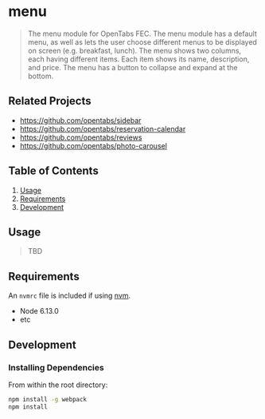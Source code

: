 # menu

> The menu module for OpenTabs FEC. The menu module has a default menu, as well as lets the user choose different menus to be displayed on screen (e.g. breakfast, lunch). The menu shows two columns, each having different items. Each item shows its name, description, and
price. The menu has a button to collapse and expand at the bottom.

## Related Projects

  - https://github.com/opentabs/sidebar
  - https://github.com/opentabs/reservation-calendar
  - https://github.com/opentabs/reviews
  - https://github.com/opentabs/photo-carousel

## Table of Contents

1. [Usage](#Usage)
1. [Requirements](#requirements)
1. [Development](#development)

## Usage

> TBD

## Requirements

An `nvmrc` file is included if using [nvm](https://github.com/creationix/nvm).

- Node 6.13.0
- etc

## Development

### Installing Dependencies

From within the root directory:

```sh
npm install -g webpack
npm install
```

